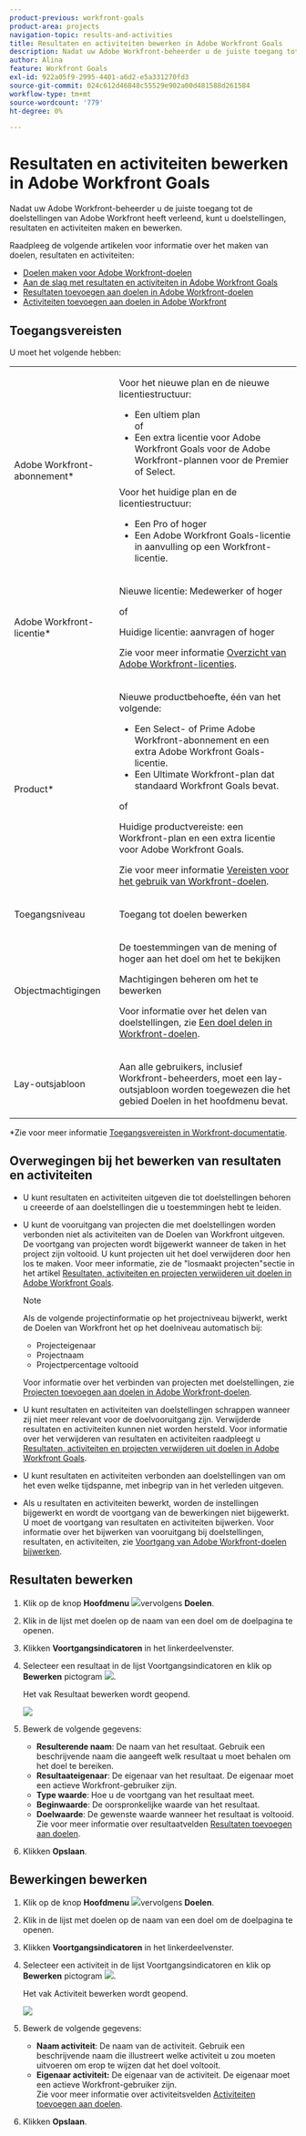 ```yaml
---
product-previous: workfront-goals
product-area: projects
navigation-topic: results-and-activities
title: Resultaten en activiteiten bewerken in Adobe Workfront Goals
description: Nadat uw Adobe Workfront-beheerder u de juiste toegang tot de doelstellingen van Adobe Workfront heeft verleend, kunt u doelstellingen, resultaten en activiteiten maken en bewerken.
author: Alina
feature: Workfront Goals
exl-id: 922a05f9-2995-4401-a6d2-e5a331270fd3
source-git-commit: 024c612d46848c55529e902a00d481588d261584
workflow-type: tm+mt
source-wordcount: '779'
ht-degree: 0%

---
```


# Resultaten en activiteiten bewerken in Adobe Workfront Goals

Nadat uw Adobe Workfront-beheerder u de juiste toegang tot de doelstellingen van Adobe Workfront heeft verleend, kunt u doelstellingen, resultaten en activiteiten maken en bewerken.

Raadpleeg de volgende artikelen voor informatie over het maken van doelen, resultaten en activiteiten:

* [Doelen maken voor Adobe Workfront-doelen](../../workfront-goals/goal-management/create-goals.md)
* [Aan de slag met resultaten en activiteiten in Adobe Workfront Goals](../../workfront-goals/results-and-activities/get-started-with-results-and-activities.md)
* [Resultaten toevoegen aan doelen in Adobe Workfront-doelen](../../workfront-goals/results-and-activities/add-results-to-goals.md)
* [Activiteiten toevoegen aan doelen in Adobe Workfront](../../workfront-goals/results-and-activities/add-activities-to-goals.md)

## Toegangsvereisten

U moet het volgende hebben:

<table style="table-layout:auto">
<col>
</col>
<col>
</col>
<tbody>
 <tr> 
   <td role="rowheader">Adobe Workfront-abonnement*</td> 
   <td> 
   <p>Voor het nieuwe plan en de nieuwe licentiestructuur:
  <ul><li>Een ultiem plan </li>
  of
  <li>Een extra licentie voor Adobe Workfront Goals voor de Adobe Workfront-plannen voor de Premier of Select. </li></ul> </p>
<p>Voor het huidige plan en de licentiestructuur: 
<ul><li> Een Pro of hoger </li>
  <li>Een Adobe Workfront Goals-licentie in aanvulling op een Workfront-licentie.</li></ul></p>
   </td> 
  </tr>
 <tr>
 <td role="rowheader">Adobe Workfront-licentie*</td>
 <td>
 <p>Nieuwe licentie: Medewerker of hoger</p>
 of
 <p>Huidige licentie: aanvragen of hoger</p> <p>Zie voor meer informatie <a href="../../administration-and-setup/add-users/access-levels-and-object-permissions/wf-licenses.md" class="MCXref xref">Overzicht van Adobe Workfront-licenties</a>.</p> </td>
 </tr>
 <tr>
 <td role="rowheader">Product*</td>
 <td>
 <p> Nieuwe productbehoefte, één van het volgende: </p>
<ul>
<li>Een Select- of Prime Adobe Workfront-abonnement en een extra Adobe Workfront Goals-licentie.</li>
<li>Een Ultimate Workfront-plan dat standaard Workfront Goals bevat. </li></ul>
 <p>of</p>
 <p>Huidige productvereiste: een Workfront-plan en een extra licentie voor Adobe Workfront Goals. </p> <p>Zie voor meer informatie <a href="../../workfront-goals/goal-management/access-needed-for-wf-goals.md" class="MCXref xref">Vereisten voor het gebruik van Workfront-doelen</a>. </p> </td>
 </tr>
 <tr>
 <td role="rowheader"><p>Toegangsniveau</p></td>
 <td> <p>Toegang tot doelen bewerken</p> </td>
 </tr>
 <tr data-mc-conditions="">
 <td role="rowheader">Objectmachtigingen</td>
 <td>
  <div>
  <p>De toestemmingen van de mening of hoger aan het doel om het te bekijken</p>
  <p>Machtigingen beheren om het te bewerken</p>
  <p>Voor informatie over het delen van doelstellingen, zie <a href="../../workfront-goals/workfront-goals-settings/share-a-goal.md" class="MCXref xref">Een doel delen in Workfront-doelen</a>. </p>
  </div> </td>
 </tr>
 <tr>
   <td role="rowheader"><p>Lay-outsjabloon</p></td>
   <td> <p>Aan alle gebruikers, inclusief Workfront-beheerders, moet een lay-outsjabloon worden toegewezen die het gebied Doelen in het hoofdmenu bevat. </p>  
</td>
  </tr>
</tbody>
</table>

*Zie voor meer informatie [Toegangsvereisten in Workfront-documentatie](/help/quicksilver/administration-and-setup/add-users/access-levels-and-object-permissions/access-level-requirements-in-documentation.md).

## Overwegingen bij het bewerken van resultaten en activiteiten

<!--
According to Vazgen, access levels will add more considerations.)
-->

* U kunt resultaten en activiteiten uitgeven die tot doelstellingen behoren u creeerde of aan doelstellingen die u toestemmingen hebt te leiden.
* U kunt de vooruitgang van projecten die met doelstellingen worden verbonden niet als activiteiten van de Doelen van Workfront uitgeven. De voortgang van projecten wordt bijgewerkt wanneer de taken in het project zijn voltooid. U kunt projecten uit het doel verwijderen door hen los te maken. Voor meer informatie, zie de &quot;losmaakt projecten&quot;sectie in het artikel [Resultaten, activiteiten en projecten verwijderen uit doelen in Adobe Workfront Goals](../../workfront-goals/results-and-activities/remove-results-activities-from-goals.md).

  >[!NOTE]
  >
  >Als de volgende projectinformatie op het projectniveau bijwerkt, werkt de Doelen van Workfront het op het doelniveau automatisch bij:
  >
  >   
  >   
  >   * Projecteigenaar
  >   * Projectnaam
  >   * Projectpercentage voltooid
  >   
  >   
  >Voor informatie over het verbinden van projecten met doelstellingen, zie [Projecten toevoegen aan doelen in Adobe Workfront-doelen](../../workfront-goals/results-and-activities/connect-projects-to-goals-overview.md).

* U kunt resultaten en activiteiten van doelstellingen schrappen wanneer zij niet meer relevant voor de doelvooruitgang zijn. Verwijderde resultaten en activiteiten kunnen niet worden hersteld. Voor informatie over het verwijderen van resultaten en activiteiten raadpleegt u [Resultaten, activiteiten en projecten verwijderen uit doelen in Adobe Workfront Goals](../../workfront-goals/results-and-activities/remove-results-activities-from-goals.md).
* U kunt resultaten en activiteiten verbonden aan doelstellingen van om het even welke tijdspanne, met inbegrip van in het verleden uitgeven.
* Als u resultaten en activiteiten bewerkt, worden de instellingen bijgewerkt en wordt de voortgang van de bewerkingen niet bijgewerkt. U moet de voortgang van resultaten en activiteiten bijwerken. Voor informatie over het bijwerken van vooruitgang bij doelstellingen, resultaten, en activiteiten, zie [Voortgang van Adobe Workfront-doelen bijwerken](../../workfront-goals/goal-review-and-workfront-goals-sections/check-in-goals.md).

## Resultaten bewerken

<!--
Editing results differs depending on which environment you use.

### Edit results in the Production environment

1. Go to the goal for which you want to edit a result and click the goal name to open the **Goal Details** panel.
1. Click **Results**.
1. Click the **gear icon** ![](assets/settings-gear-icon.png) to the right of the result you want to edit.

   ![](assets/results-gear-icon-options-350x85.png)

1. Click **Edit** to edit the following information:

   | Field |Description|
   |---|---|
   | Name |The name of the result. |
   | Owner |The owner of result.  |
   | Value |How you measure the progress of the result. |
   | Initial |The original value of the result. |
   | Target |The desired value when the result is completed. |

1. Click **Save**.
-->


1. Klik op de knop **Hoofdmenu** ![](assets/main-menu-icon.png)vervolgens **Doelen**.
1. Klik in de lijst met doelen op de naam van een doel om de doelpagina te openen.
1. Klikken **Voortgangsindicatoren** in het linkerdeelvenster.
1. Selecteer een resultaat in de lijst Voortgangsindicatoren en klik op **Bewerken** pictogram ![](assets/edit-icon.png).

   Het vak Resultaat bewerken wordt geopend.

   ![](assets/edit-result-box-unshimmed.png)

1. Bewerk de volgende gegevens:
   * **Resulterende naam**: De naam van het resultaat. Gebruik een beschrijvende naam die aangeeft welk resultaat u moet behalen om het doel te bereiken.
   * **Resultaateigenaar**: De eigenaar van het resultaat. De eigenaar moet een actieve Workfront-gebruiker zijn.
   * **Type waarde**: Hoe u de voortgang van het resultaat meet.
   * **Beginwaarde**: De oorspronkelijke waarde van het resultaat.
   * **Doelwaarde**: De gewenste waarde wanneer het resultaat is voltooid.
Zie voor meer informatie over resultaatvelden [Resultaten toevoegen aan doelen](../results-and-activities/add-results-to-goals.md).
1. Klikken **Opslaan**.

## Bewerkingen bewerken

<!--
Editing activities differs depending on which environment you use.

### Edit activities in the Production environment

>[!TIP]
>
>You cannot edit the Activity Type after you saved an activity on a goal.

1. Go to the goal for which you want to edit an activity and click the goal name to open the **Goal Details** panel.
1. Click **Activities**.
1. Click the **gear icon** ![](assets/settings-gear-icon.png) to the right of the activity you want to edit .

   ![](assets/activities-gear-icon-options-350x84.png)

1. Click **Edit** to edit the following information:

   | Field |Description |
   |---|---|
   | Name |The name of the activity. |
   | Owner |The owner of activity.  |

1. Click **Save**.
-->

1. Klik op de knop **Hoofdmenu** ![](assets/main-menu-icon.png)vervolgens **Doelen**.
1. Klik in de lijst met doelen op de naam van een doel om de doelpagina te openen.
1. Klikken **Voortgangsindicatoren** in het linkerdeelvenster.
1. Selecteer een activiteit in de lijst Voortgangsindicatoren en klik op **Bewerken** pictogram ![](assets/edit-icon.png).

   Het vak Activiteit bewerken wordt geopend.

   ![](assets/edit-activity-box-unshimmed.png)

1. Bewerk de volgende gegevens:
   * **Naam activiteit**: De naam van de activiteit. Gebruik een beschrijvende naam die illustreert welke activiteit u zou moeten uitvoeren om erop te wijzen dat het doel voltooit.
   * **Eigenaar activiteit:** De eigenaar van de activiteit. De eigenaar moet een actieve Workfront-gebruiker zijn.\
     Zie voor meer informatie over activiteitsvelden [Activiteiten toevoegen aan doelen](../results-and-activities/add-activities-to-goals.md).
1. Klikken **Opslaan**.


